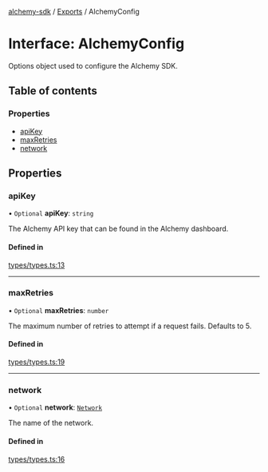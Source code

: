 [alchemy-sdk](../README.md) / [Exports](../modules.md) / AlchemyConfig

# Interface: AlchemyConfig

Options object used to configure the Alchemy SDK.

## Table of contents

### Properties

- [apiKey](AlchemyConfig.md#apikey)
- [maxRetries](AlchemyConfig.md#maxretries)
- [network](AlchemyConfig.md#network)

## Properties

### apiKey

• `Optional` **apiKey**: `string`

The Alchemy API key that can be found in the Alchemy dashboard.

#### Defined in

[types/types.ts:13](https://github.com/alchemyplatform/alchemy-sdk-js/blob/9f71253/src/types/types.ts#L13)

___

### maxRetries

• `Optional` **maxRetries**: `number`

The maximum number of retries to attempt if a request fails. Defaults to 5.

#### Defined in

[types/types.ts:19](https://github.com/alchemyplatform/alchemy-sdk-js/blob/9f71253/src/types/types.ts#L19)

___

### network

• `Optional` **network**: [`Network`](../enums/Network.md)

The name of the network.

#### Defined in

[types/types.ts:16](https://github.com/alchemyplatform/alchemy-sdk-js/blob/9f71253/src/types/types.ts#L16)
